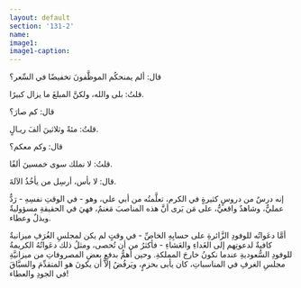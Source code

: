```yaml
---
layout: default
section: '131-2'
name:
image1: 
image1-caption: 
---
```


قال: ألم يمنحكُم الموظَّفونَ تخفيضًا في السِّعر؟

قلتُ: بلى والله، ولكنَّ المبلغَ ما يزال كبيرًا.

قال: كم صارَ؟

قلتُ: مئةً وثلاثينَ ألفَ ريـالٍ.

قال: وكم معكم؟

قلتُ: لا نملك سوى خمسينَ ألفًا.

قال: لا بأس، أرسِل من يأخُذُ الآلةَ.

إنه درسٌ من دروسٍ كثيرةٍ في الكرم، تعلَّمتُه من أبي علي، وهو - في الوقتِ نفسِهِ - رَدٌّ عمليٌّ، وشاهدٌ واقعيٌّ، على مَن يَرى أنَّ هذه المناصبَ مَغنمٌ، فهيَ في الحقيقةِ مسؤوليةٌ وبذلٌ وعطاء.

أمَّا دعَواتُه للوفودِ الزَّائرةِ على حسابِهِ الخاصِّ - في وقتٍ لم يكن لمجلسِ الغُرَفِ ميزانيةٌ كافيةٌ لدعوتِهم إلى الغَداءِ والعَشاءِ - فأكثرُ من أن تُحصى، ومثلُ ذلك دعَواتُهُ الكريمةُ للوفودِ السُّعوديةِ عندما نكونُ خارجَ المملكةِ. وحين أهمُّ بدفعِ بعضِ المصروفاتِ من ميزانيَّةِ مجلسِ الغرفِ في المناسباتِ، كان يأبى بحزمٍ، ويَرفُضُ إلاَّ أن يكونَ هو المتقدِّمَ والسبَّاقَ في الجودِ والعطاء!
